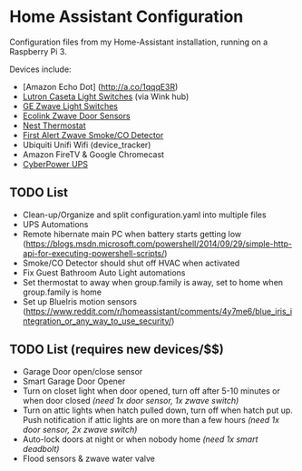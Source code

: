 # Home Assistant Configuration

Configuration files from my Home-Assistant installation, running on a Raspberry Pi 3.

Devices include:
- [Amazon Echo Dot] (http://a.co/1qqqE3R)
- [Lutron Caseta Light Switches](http://a.co/1aAj4CQ) (via Wink hub)
- [GE Zwave Light Switches](http://a.co/6YXJ35K)
- [Ecolink Zwave Door Sensors](http://a.co/2AAUB46)
- [Nest Thermostat](http://a.co/3otHcz4)
- [First Alert Zwave Smoke/CO Detector](http://a.co/gplapvR)
- Ubiquiti Unifi Wifi (device_tracker)
- Amazon FireTV & Google Chromecast
- [CyberPower UPS](http://a.co/h8onaJA)


## TODO List
- Clean-up/Organize and split configuration.yaml into multiple files
- UPS Automations
- Remote hibernate main PC when battery starts getting low (https://blogs.msdn.microsoft.com/powershell/2014/09/29/simple-http-api-for-executing-powershell-scripts/)
- Smoke/CO Detector should shut off HVAC when activated
- Fix Guest Bathroom Auto Light automations
- Set thermostat to away when group.family is away, set to home when group.family is home
- Set up BlueIris motion sensors (https://www.reddit.com/r/homeassistant/comments/4y7me6/blue_iris_integration_or_any_way_to_use_security/)


## TODO List (requires new devices/$$)
- Garage Door open/close sensor
- Smart Garage Door Opener
- Turn on closet light when door opened, turn off after 5-10 minutes or when door closed _(need 1x door sensor, 1x zwave switch)_
- Turn on attic lights when hatch pulled down, turn off when hatch put up. Push notification if attic lights are on more than a few hours _(need 1x door sensor, 2x zwave switch)_
- Auto-lock doors at night or when nobody home _(need 1x smart deadbolt)_
- Flood sensors & zwave water valve